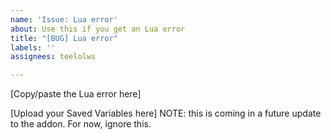```yaml
---
name: 'Issue: Lua error'
about: Use this if you get an Lua error
title: "[BUG] Lua error"
labels: ''
assignees: teelolws

---
```


[Copy/paste the Lua error here]

[Upload your Saved Variables here] NOTE: this is coming in a future update to the addon. For now, ignore this.
